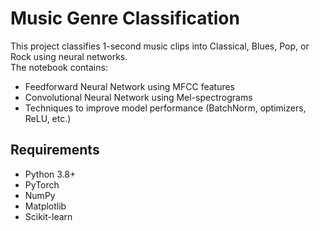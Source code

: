 # Music Genre Classification

This project classifies 1-second music clips into Classical, Blues, Pop, or Rock using neural networks.  
The notebook contains:

- Feedforward Neural Network using MFCC features
- Convolutional Neural Network using Mel-spectrograms
- Techniques to improve model performance (BatchNorm, optimizers, ReLU, etc.)

## Requirements
- Python 3.8+
- PyTorch
- NumPy
- Matplotlib
- Scikit-learn

